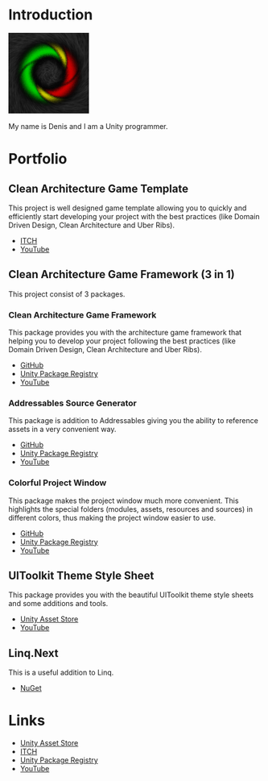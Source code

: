 # Introduction
![Logo](https://raw.githubusercontent.com/Denis535/denis535.github.io/main/Icon%20160x160.png)

My name is Denis and I am a Unity programmer.

# Portfolio
## Clean Architecture Game Template
This project is well designed game template allowing you to quickly and efficiently start developing your project with the best practices (like Domain Driven Design, Clean Architecture and Uber Ribs).
- [ITCH](https://denis535.itch.io/clean-architecture-game-template)
- [YouTube](https://youtu.be/SJ8aB4fxgUo?feature=shared)

## Clean Architecture Game Framework (3 in 1)
This project consist of 3 packages.
### Clean Architecture Game Framework
This package provides you with the architecture game framework that helping you to develop your project following the best practices (like Domain Driven Design, Clean Architecture and Uber Ribs).
- [GitHub](https://github.com/Denis535/CleanArchitectureGameFramework/)
- [Unity Package Registry](https://openupm.com/packages/com.denis535.clean-architecture-game-framework/)
- [YouTube](https://youtu.be/JQobAqfakJQ)
### Addressables Source Generator
This package is addition to Addressables giving you the ability to reference assets in a very convenient way.
- [GitHub](https://github.com/Denis535/CleanArchitectureGameFramework/)
- [Unity Package Registry](https://openupm.com/packages/com.denis535.addressables-source-generator/)
- [YouTube](https://youtu.be/JQobAqfakJQ)
### Colorful Project Window
This package makes the project window much more convenient. This highlights the special folders (modules, assets, resources and sources) in different colors, thus making the project window easier to use.
- [GitHub](https://github.com/Denis535/CleanArchitectureGameFramework/)
- [Unity Package Registry](https://openupm.com/packages/com.denis535.colorful-project-window/)
- [YouTube](https://youtu.be/JQobAqfakJQ)

## UIToolkit Theme Style Sheet
This package provides you with the beautiful UIToolkit theme style sheets and some additions and tools.
- [Unity Asset Store](https://assetstore.unity.com/packages/tools/gui/uitoolkit-theme-style-sheet-273463)
- [YouTube](https://youtu.be/ggnuNOZXIlg?feature=shared)

## Linq.Next
This is a useful addition to Linq.
- [NuGet](https://www.nuget.org/packages/linq.next)

# Links
- [Unity Asset Store](https://assetstore.unity.com/publishers/90787)
- [ITCH](https://denis535.itch.io/)
- [Unity Package Registry](https://openupm.com/packages/?sort=downloads&q=denis535)
- [YouTube](https://www.youtube.com/channel/UCLFdZl0pFkCkHpDWmodBUFg)
